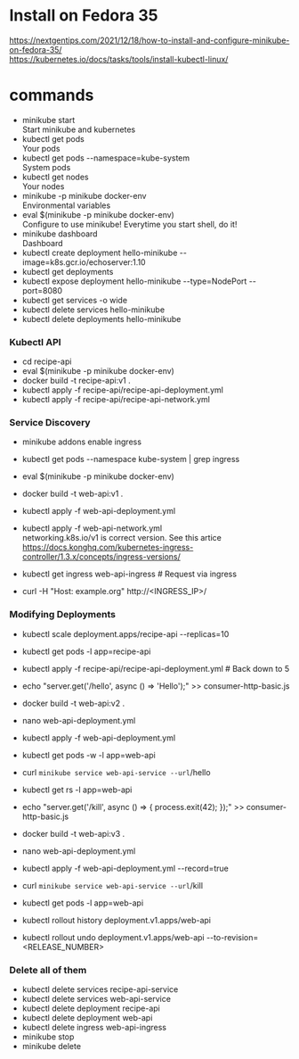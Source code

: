 # Install on Fedora 35
https://nextgentips.com/2021/12/18/how-to-install-and-configure-minikube-on-fedora-35/  
https://kubernetes.io/docs/tasks/tools/install-kubectl-linux/  

# commands
- minikube start  
Start minikube and kubernetes
- kubectl get pods  
Your pods
- kubectl get pods --namespace=kube-system  
System pods
- kubectl get nodes  
Your nodes
- minikube -p minikube docker-env  
Environmental variables
- eval $(minikube -p minikube docker-env)  
Configure to use minikube! Everytime you start shell, do it!
- minikube dashboard  
Dashboard
- kubectl create deployment hello-minikube --image=k8s.gcr.io/echoserver:1.10
- kubectl get deployments
- kubectl expose deployment hello-minikube --type=NodePort --port=8080
- kubectl get services -o wide
- kubectl delete services hello-minikube
- kubectl delete deployments hello-minikube

### Kubectl API
- cd recipe-api
- eval $(minikube -p minikube docker-env)
- docker build -t recipe-api:v1 .
- kubectl apply -f recipe-api/recipe-api-deployment.yml
- kubectl apply -f recipe-api/recipe-api-network.yml


### Service Discovery
- minikube addons enable ingress
- kubectl get pods --namespace kube-system | grep ingress

- eval $(minikube -p minikube docker-env)
- docker build -t web-api:v1 .
- kubectl apply -f web-api-deployment.yml
- kubectl apply -f web-api-network.yml  
networking.k8s.io/v1 is correct version.  See this artice
https://docs.konghq.com/kubernetes-ingress-controller/1.3.x/concepts/ingress-versions/  
- kubectl get ingress web-api-ingress # Request via ingress
- curl -H "Host: example.org" http://<INGRESS_IP>/

### Modifying Deployments
- kubectl scale deployment.apps/recipe-api --replicas=10
- kubectl get pods -l app=recipe-api
- kubectl apply -f recipe-api/recipe-api-deployment.yml # Back down to 5

- echo "server.get('/hello', async () => 'Hello');" >> consumer-http-basic.js
- docker build -t web-api:v2 .
- nano web-api-deployment.yml
- kubectl apply -f web-api-deployment.yml
- kubectl get pods -w -l app=web-api
- curl `minikube service web-api-service --url`/hello
- kubectl get rs -l app=web-api

- echo "server.get('/kill', async () => { process.exit(42); });" >> consumer-http-basic.js
- docker build -t web-api:v3 .
- nano web-api-deployment.yml
- kubectl apply -f web-api-deployment.yml --record=true
- curl `minikube service web-api-service --url`/kill
- kubectl get pods -l app=web-api
- kubectl rollout history deployment.v1.apps/web-api
- kubectl rollout undo deployment.v1.apps/web-api --to-revision=<RELEASE_NUMBER>

### Delete all of them
- kubectl delete services recipe-api-service
- kubectl delete services web-api-service
- kubectl delete deployment recipe-api
- kubectl delete deployment web-api
- kubectl delete ingress web-api-ingress
- minikube stop
- minikube delete

